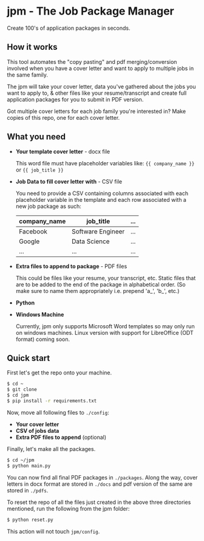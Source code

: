 # jpm - The Job Package Manager

Create 100's of application packages in seconds. 

## How it works
This tool automates the "copy pasting" and pdf merging/conversion involved when you have a cover letter and want to apply to multiple jobs in the same family.

The jpm will take your cover letter, data you've gathered about the jobs you want to apply to, & other files like your resume/transcript and create full application packages for you to submit in PDF version.

Got multiple cover letters for each job family you're interested in? Make copies of this repo, one for each cover letter.

## What you need
* **Your template cover letter** - docx file

  This word file must have  placeholder variables like: `{{ company_name }}` or `{{ job_title }}`

* **Job Data to fill cover letter with** - CSV file

  You need to provide a CSV containing columns associated with each placeholder variable in the template and each row associated with a new job package as such:

  | company_name | job_title         | ... |
  |--------------|-------------------|-----|
  | Facebook     | Software Engineer | ... |
  | Google       | Data Science      | ... |
  | ...          | ...               | ... |

* **Extra files to append to package** - PDF files

  This could be files like your resume, your transcript, etc. Static files that are to be added to the end of the package in alphabetical order. (So make sure to name them appropriately i.e. prepend 'a_', 'b_', etc.)

* **Python**
* **Windows Machine**

  Currently, jpm only supports Microsoft Word templates so may only run on windows machines. Linux version with support for LibreOffice (ODT format) coming soon.


## Quick start

First let's get the repo onto your machine.
```bash
$ cd ~
$ git clone 
$ cd jpm
$ pip install -r requirements.txt
```

Now, move all following files to `./config`:
* **Your cover letter**
* **CSV of jobs data**
* **Extra PDF files to append** (optional)

Finally, let's make all the packages.
```bash
$ cd ~/jpm
$ python main.py
```

You can now find all final PDF packages in `./packages`. Along the way, cover letters in docx format are stored in `./docs` and pdf version of the same are stored in `./pdfs`.

To reset the repo of all the files just created in the above three directories mentioned, run the following from the jpm folder:
```bash
$ python reset.py
```

This action will not touch `jpm/config`.
